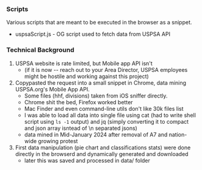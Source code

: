 ### Scripts

Various scripts that are meant to be executed in the browser as a snippet.

* uspsaScript.js - OG script used to fetch data from USPSA API

### Technical Background

1. USPSA website is rate limited, but Mobile app API isn't
    - (if it is now -- reach out to your Area Director, USPSA employees might be hostile and working against this project)
3. Copypasted the request into a small snippet in Chrome, data mining USPSA.org's Mobile App API.
   - Some files (hhf, divisions) taken from iOS sniffer directly.
   - Chrome shit the bed, Firefox worked better
   - Mac Finder and even command-line utils don't like 30k files list
   - I was able to load all data into single file using cat (had to write shell script using `ls -1` output) and jq (simply converting it to compact and json array isntead of \n separated jsons)
   - data mined in Mid-January 2024 after removal of A7 and nation-wide growing protest
4. First data manipulation (pie chart and classifications stats) were done directly in the browserd and dynamically generated and downloaded
    - later this was saved and processed in data/ folder

